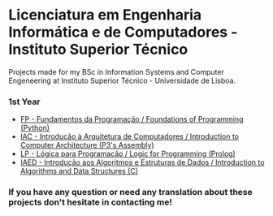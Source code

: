 # Licenciatura em Engenharia Informática e de Computadores - Instituto Superior Técnico

Projects made for my BSc in Information Systems and Computer Engeneering at Instituto Superior Técnico - Universidade de Lisboa.

### 1st Year

* [FP - Fundamentos da Programação / Foundations of Programming (Python)](1st_Year/FP)
* [IAC - Introdução à Arquitetura de Computadores / Introduction to Computer Architecture (P3's Assembly)](1st_Year/IAC)
* [LP - Lógica para Programação / Logic for Programming (Prolog)](1st_Year/LP)
* [IAED - Introdução aos Algoritmos e Estruturas de Dados / Introduction to Algorithms and Data Structures (C)](1st_Year/IAED)



### If you have any question or need any translation about these projects don't hesitate in contacting me!
